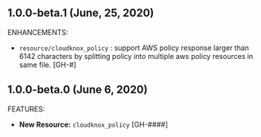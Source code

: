 ## 1.0.0-beta.1 (June, 25, 2020)

ENHANCEMENTS:

* `resource/cloudknox_policy` : support AWS policy response larger than 6142 characters by splitting policy into multiple aws policy resources in same file. [GH-#]

## 1.0.0-beta.0 (June 6, 2020)

FEATURES:

* **New Resource:** `cloudknox_policy` [GH-####] 
